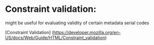 
# Constraint validation:
might be useful for evaluating validity of certain metadata serial codes

[Constraint Validation] (https://developer.mozilla.org/en-US/docs/Web/Guide/HTML/Constraint_validation)
